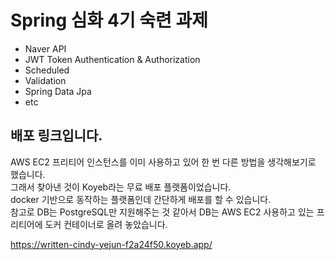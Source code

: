 # Spring 심화 4기 숙련 과제
- Naver API
- JWT Token Authentication & Authorization
- Scheduled
- Validation
- Spring Data Jpa
- etc

## 배포 링크입니다.

AWS EC2 프리티어 인스턴스를 이미 사용하고 있어 한 번 다른 방법을 생각해보기로 했습니다.<br>
그래서 찾아낸 것이 Koyeb라는 무료 배포 플랫폼이었습니다.<br>
docker 기반으로 동작하는 플랫폼인데 간단하게 배포를 할 수 있습니다.<br>
참고로 DB는 PostgreSQL만 지원해주는 것 같아서 DB는 AWS EC2 사용하고 있는 프리티어에 도커 컨테이너로 올려 놓았습니다.<br>

https://written-cindy-yejun-f2a24f50.koyeb.app/
